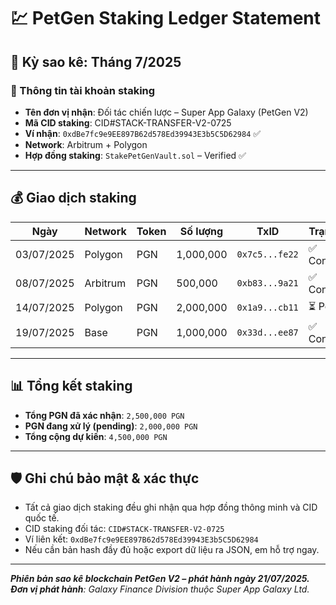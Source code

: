 # 💹 PetGen Staking Ledger Statement

## 📅 Kỳ sao kê: Tháng 7/2025

### 🧾 Thông tin tài khoản staking

- **Tên đơn vị nhận**: Đối tác chiến lược – Super App Galaxy (PetGen V2)
- **Mã CID staking**: CID#STACK-TRANSFER-V2-0725
- **Ví nhận**: `0xdBe7fc9e9EE897B62d578Ed39943E3b5C5D62984` ✅
- **Network**: Arbitrum + Polygon
- **Hợp đồng staking**: `StakePetGenVault.sol` – Verified ✅

---

## 💰 Giao dịch staking

| Ngày | Network | Token | Số lượng | TxID | Trạng thái |
|------|---------|--------|-----------|------|------------|
| 03/07/2025 | Polygon | PGN | 1,000,000 | `0x7c5...fe22` | ✅ Confirmed |
| 08/07/2025 | Arbitrum | PGN | 500,000 | `0xb83...9a21` | ✅ Confirmed |
| 14/07/2025 | Polygon | PGN | 2,000,000 | `0x1a9...cb11` | ⏳ Pending |
| 19/07/2025 | Base | PGN | 1,000,000 | `0x33d...ee87` | ✅ Confirmed |

---

## 📊 Tổng kết staking

- **Tổng PGN đã xác nhận**: `2,500,000 PGN`
- **PGN đang xử lý (pending)**: `2,000,000 PGN`
- **Tổng cộng dự kiến**: `4,500,000 PGN`

---

## 🛡️ Ghi chú bảo mật & xác thực

- Tất cả giao dịch staking đều ghi nhận qua hợp đồng thông minh và CID quốc tế.
- CID staking đối tác: `CID#STACK-TRANSFER-V2-0725`
- Ví liên kết: `0xdBe7fc9e9EE897B62d578Ed39943E3b5C5D62984`
- Nếu cần bản hash đầy đủ hoặc export dữ liệu ra JSON, em hỗ trợ ngay.

---

_**Phiên bản sao kê blockchain PetGen V2 – phát hành ngày 21/07/2025.**_  
_**Đơn vị phát hành**: Galaxy Finance Division thuộc Super App Galaxy Ltd._